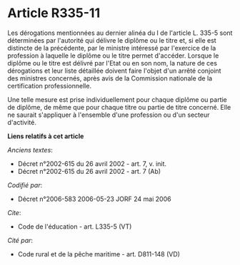 # Article R335-11

Les dérogations mentionnées au dernier alinéa du I de l'article L. 335-5 sont déterminées par l'autorité qui délivre le
diplôme ou le titre et, si elle est distincte de la précédente, par le ministre intéressé par l'exercice de la profession à
laquelle le diplôme ou le titre permet d'accéder. Lorsque le diplôme ou le titre est délivré par l'Etat ou en son nom, la
nature de ces dérogations et leur liste détaillée doivent faire l'objet d'un arrêté conjoint des ministres concernés, après
avis de la Commission nationale de la certification professionnelle. 

Une telle mesure est prise individuellement pour chaque diplôme ou partie de diplôme, de même que pour chaque titre ou partie
de titre concerné. Elle ne saurait s'appliquer à l'ensemble d'une profession ou d'un secteur d'activité.

**Liens relatifs à cet article**

_Anciens textes_:

  - Décret n°2002-615 du 26 avril 2002 - art. 7, v. init.
  - Décret n°2002-615 du 26 avril 2002 - art. 7 (Ab)

_Codifié par_:

  - Décret n°2006-583 2006-05-23 JORF 24 mai 2006

_Cite_:

  - Code de l'éducation - art. L335-5 (VT)

_Cité par_:

  - Code rural et de la pêche maritime - art. D811-148 (VD)
